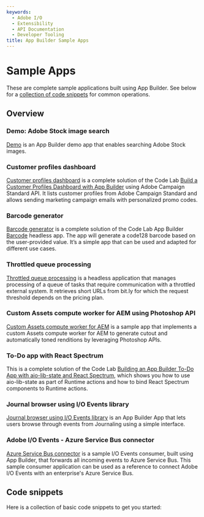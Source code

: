 ```yaml
---
keywords:
  - Adobe I/O
  - Extensibility
  - API Documentation
  - Developer Tooling
title: App Builder Sample Apps  
---
```


# Sample Apps

These are complete sample applications built using App Builder. See below for a [collection of code snippets](#code-snippets) for common operations.

## Overview

### Demo: Adobe Stock image search

[Demo](demo.md) is an App Builder demo app that enables searching Adobe Stock images.

### Customer profiles dashboard

[Customer profiles dashboard](https://github.com/AdobeDocs/adobeio-samples-customers-dashboard) is a complete solution of the Code Lab [Build a Customer Profiles Dashboard with App Builder](../customer-dashboard/index.md) using Adobe Campaign Standard API. It lists customer profiles from Adobe Campaign Standard and allows sending marketing campaign emails with personalized promo codes.

### Barcode generator

[Barcode generator](https://github.com/AdobeDocs/adobeio-samples-barcode-generator) is a complete solution of the Code Lab App Builder [Barcode](../barcode-reader/index.md) headless app. The app will generate a code128 barcode based on the user-provided value. It’s a simple app that can be used and adapted for different use cases.

### Throttled queue processing

[Throttled queue processing](https://github.com/AdobeDocs/adobeio-samples-throttled-processing) is a headless application that manages processing of a queue of tasks that require communication with a throttled external system. It retrieves short URLs from bit.ly for which the request threshold depends on the pricing plan.

### Custom Assets compute worker for AEM using Photoshop API

[Custom Assets compute worker for AEM](https://github.com/AdobeDocs/adobeio-samples-assets-compute-photoshop) is a sample app that implements a custom Assets compute worker for AEM to generate cutout and automatically toned renditions by leveraging Photoshop APIs.

### To-Do app with React Spectrum

This is a complete solution of the Code Lab [Building an App Builder To-Do App with aio-lib-state and React Spectrum](https://github.com/AdobeDocs/adobeio-samples-todoapp), which shows you how to use aio-lib-state as part of Runtime actions and how to bind React Spectrum components to Runtime actions.

### Journal browser using I/O Events library

[Journal browser using I/O Events library](https://github.com/AdobeDocs/adobeio-samples-events-journal-browser) is an App Builder App that lets users browse through events from Journaling using a simple interface.

### Adobe I/O Events - Azure Service Bus connector

[Azure Service Bus connector](https://github.com/AdobeDocs/adobeio-samples-events-azureservicebus-connector) is a sample I/O Events consumer, built using App Builder, that forwards all incoming events to Azure Service Bus. This sample consumer application can be used as a reference to connect Adobe I/O Events with an enterprise's Azure Service Bus.

## Code snippets

Here is a collection of basic code snippets to get you started: 

